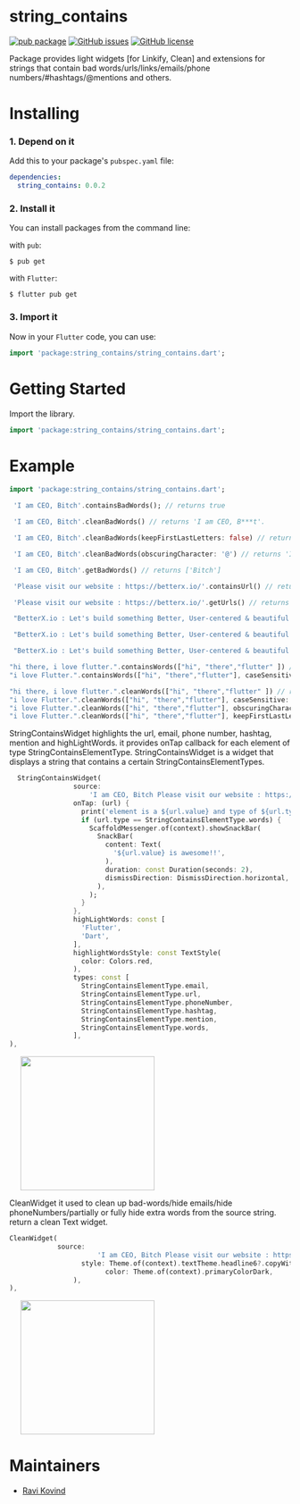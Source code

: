 # string_contains

[![pub package](https://img.shields.io/pub/v/string_contains?style=flat)](https://pub.dev/packages/string_contains)
[![GitHub issues](https://img.shields.io/github/issues/betterxio/string_contains?style=flat)](https://pub.dev/packages/string_contains)
[![GitHub license](https://img.shields.io/github/license/betterxio/string_contains?style=flat)](https://pub.dev/packages/string_contains)



Package provides light widgets [for Linkify, Clean] and extensions for strings that contain bad words/urls/links/emails/phone numbers/#hashtags/@mentions and others.

# Installing

### 1. Depend on it

Add this to your package's `pubspec.yaml` file:

```yaml
dependencies:
  string_contains: 0.0.2
```

### 2. Install it

You can install packages from the command line:

with `pub`:

```
$ pub get
```

with `Flutter`:

```
$ flutter pub get
```

### 3. Import it

Now in your `Flutter` code, you can use:

```dart
import 'package:string_contains/string_contains.dart';
```

# Getting Started

Import the library.

```dart
import 'package:string_contains/string_contains.dart';
```

# Example

```dart
import 'package:string_contains/string_contains.dart';
```

```dart
 'I am CEO, Bitch'.containsBadWords(); // returns true

 'I am CEO, Bitch'.cleanBadWords() // returns 'I am CEO, B***t'.

 'I am CEO, Bitch'.cleanBadWords(keepFirstLastLetters: false) // returns 'I am CEO, *****'.

 'I am CEO, Bitch'.cleanBadWords(obscuringCharacter: '@') // returns 'I am CEO, B@@@h'.

 'I am CEO, Bitch'.getBadWords() // returns ['Bitch']

 'Please visit our website : https://betterx.io/'.containsUrl() // returns true

 'Please visit our website : https://betterx.io/'.getUrls() // returns ['https://betterx.io/']

 "BetterX.io : Let's build something Better, User-centered & beautiful together\n for more info contact us at : info@betterx.io".containsEmail() // returns true

 "BetterX.io : Let's build something Better, User-centered & beautiful together\n for more info contact us at : info@betterx.io".getEmails() // returns ['betterx.io']

 "BetterX.io : Let's build something Better, User-centered & beautiful together\n for more info contact us at : info@betterx.io".hideEmails() // returns "BetterX.io : Let's build something Better, User-centered & beautiful together\n for more info contact us at : in**@betterx.io

```

```dart
"hi there, i love flutter.".containsWords(["hi", "there","flutter" ]) // returns true
"i love Flutter.".containsWords(["hi", "there","flutter"], caseSensitive: true) // returns false
```

```dart
"hi there, i love flutter.".cleanWords(["hi", "there","flutter" ]) // returns "**, t***e, i love F*****r."
"i love Flutter.".cleanWords(["hi", "there","flutter"], caseSensitive: true) // returns "i love Flutter."
"i love Flutter.".cleanWords(["hi", "there","flutter"], obscuringCharacter: '#') // returns "i love F#####r."
"i love Flutter.".cleanWords(["hi", "there","flutter"], keepFirstLastLetters: false) // returns "i love *******."
```

StringContainsWidget highlights the url, email, phone number, hashtag, mention and highLightWords. it provides onTap callback for each element of type StringContainsElementType.
StringContainsWidget is a widget that displays a string that contains a certain StringContainsElementTypes.

```dart
  StringContainsWidget(
                source:
                    'I am CEO, Bitch Please visit our website : https://betterx.io/. Please visit our website : https://betterx.io/ and you can search for any thing on google : google.com, I love Dart : https://dart.dev/, you can practice on : https://dartpad.dev/. Flutter uses Dart, you can create your own app with Flutter : https://flutter.dev/, this is a good example of Flutter : https://flutter.dev/docs/get-started/. BetterX.io : Let's build something Better, User-centered & beautiful together for more info contact us at : info@betterx.io. My Personal Email : ravikumar2710999@gmail.com. A fake email : gedoye9446@roxoas.com. My Phone Number : +91-9000000001. I love Dart and Flutter I love #dart and #flutter. @flutter is #awesome',
                onTap: (url) {
                  print('element is a ${url.value} and type of ${url.type}');
                  if (url.type == StringContainsElementType.words) {
                    ScaffoldMessenger.of(context).showSnackBar(
                      SnackBar(
                        content: Text(
                          '${url.value} is awesome!!',
                        ),
                        duration: const Duration(seconds: 2),
                        dismissDirection: DismissDirection.horizontal,
                      ),
                    );
                  }
                },
                highLightWords: const [
                  'Flutter',
                  'Dart',
                ],
                highlightWordsStyle: const TextStyle(
                  color: Colors.red,
                ),
                types: const [
                  StringContainsElementType.email,
                  StringContainsElementType.url,
                  StringContainsElementType.phoneNumber,
                  StringContainsElementType.hashtag,
                  StringContainsElementType.mention,
                  StringContainsElementType.words,
                ],
),
```

<p>
    <img src="https://raw.githubusercontent.com/betterxio/string_contains/main/assets/string-contains-widget.png" width="240px" height="auto" hspace="20"/>
<p>

CleanWidget
it used to clean up bad-words/hide emails/hide phoneNumbers/partially or fully hide extra words from the source string. return a clean Text widget.

```dart
CleanWidget(
            source:
                      'I am CEO, Bitch Please visit our website : https://betterx.io/. Please visit our website : https://betterx.io/ and you can search for any thing on google : google.com, I love Dart : https://dart.dev/, you can practice on : https://dartpad.dev/. Flutter uses Dart, you can create your own app with Flutter : https://flutter.dev/, this is a good example of Flutter : https://flutter.dev/docs/get-started/. BetterX.io : Let's build something Better, User-centered & beautiful together for more info contact us at : info@betterx.io. My Personal Email : ravikumar2710999@gmail.com. A fake email : gedoye9446@roxoas.com. My Phone Number : +91-9000000001 I love Dart and Flutter I love #dart and #flutter. @flutter is #awesome',
                  style: Theme.of(context).textTheme.headline6?.copyWith(
                        color: Theme.of(context).primaryColorDark,
                ),
),
```

</p>
    <img src="https://raw.githubusercontent.com/betterxio/string_contains/main/assets/clean-widget.png" width="240px" height="auto" hspace="20"/>
</p>

# Maintainers

- [Ravi Kovind](https://ravikovind.github.io/)
